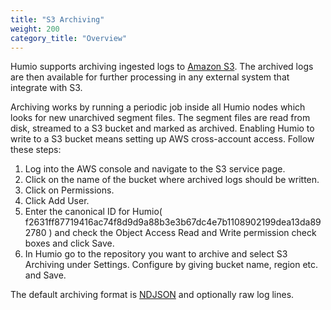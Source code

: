 ```yaml
---
title: "S3 Archiving"
weight: 200
category_title: "Overview"
---
```


Humio supports archiving ingested logs to [Amazon S3](https://aws.amazon.com/s3/). The archived logs are then available for further processing in any external system that integrate with S3.

Archiving works by running a periodic job inside all Humio nodes which looks for new unarchived segment files. The segment files are read from disk, streamed to a S3 bucket and marked as archived. Enabling Humio to write to a S3 bucket means setting up AWS cross-account access. Follow these steps:

1. Log into the AWS console and navigate to the S3 service page.
2. Click on the name of the bucket where archived logs should be written.
3. Click on Permissions.
4. Click Add User.
5. Enter the canonical ID for Humio( f2631ff87719416ac74f8d9d9a88b3e3b67dc4e7b1108902199dea13da892780 ) and check the Object Access Read and Write permission check boxes and click Save.
6. In Humio go to the repository you want to archive and select S3 Archiving under Settings. Configure by giving bucket name, region etc. and Save.

The default archiving format is [NDJSON](http://ndjson.org) and optionally raw log lines.




